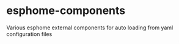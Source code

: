 # esphome-components
Various esphome external components for auto loading from yaml configuration files
